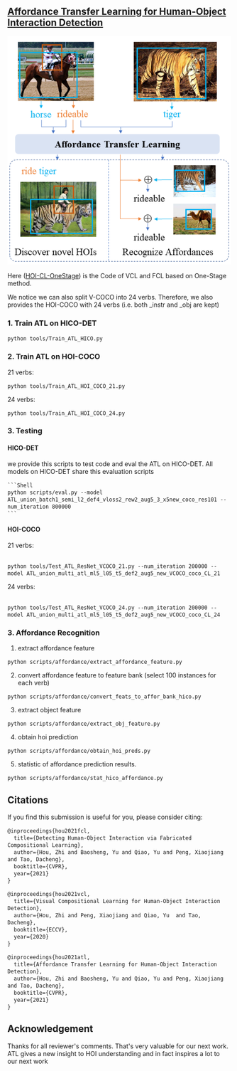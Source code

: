## [Affordance Transfer Learning for Human-Object Interaction Detection](https://arxiv.org/abs/2104.02867)


![](misc/compose_obj1.png)

Here ([HOI-CL-OneStage](https://github.com/zhihou7/HOI-CL-OneStage)) is the Code of VCL and FCL based on One-Stage method.


We notice we can also split V-COCO into 24 verbs. Therefore, we also provides the HOI-COCO with 24 verbs (i.e. both _instr and _obj are kept) 

### 1. Train ATL on HICO-DET
```Shell
python tools/Train_ATL_HICO.py 
```

### 2. Train ATL on HOI-COCO

21 verbs: 

```Shell
python tools/Train_ATL_HOI_COCO_21.py
```

24 verbs:

```Shell
python tools/Train_ATL_HOI_COCO_24.py
```

### 3. Testing

#### HICO-DET


we provide this scripts to test code and eval the ATL on HICO-DET. All models on HICO-DET share this evaluation scripts

    ```Shell
    python scripts/eval.py --model ATL_union_batch1_semi_l2_def4_vloss2_rew2_aug5_3_x5new_coco_res101 --num_iteration 800000
    ```

#### HOI-COCO

21 verbs:

```Shell

python tools/Test_ATL_ResNet_VCOCO_21.py --num_iteration 200000 --model ATL_union_multi_atl_ml5_l05_t5_def2_aug5_new_VCOCO_coco_CL_21
```


24 verbs:

```Shell

python tools/Test_ATL_ResNet_VCOCO_24.py --num_iteration 200000 --model ATL_union_multi_atl_ml5_l05_t5_def2_aug5_new_VCOCO_coco_CL_24
```


### 3. Affordance Recognition

1. extract affordance feature

```Shell
python scripts/affordance/extract_affordance_feature.py 

```

2. convert affordance feature to feature bank (select 100 instances for each verb)
```Shell
python scripts/affordance/convert_feats_to_affor_bank_hico.py
```

3. extract object feature
```Shell
python scripts/affordance/extract_obj_feature.py
```

4. obtain hoi prediction
```Shell
python scripts/affordance/obtain_hoi_preds.py
```

5. statistic of affordance prediction results.

```Shell
python scripts/affordance/stat_hico_affordance.py
```


## Citations
If you find this submission is useful for you, please consider citing:

```
@inproceedings{hou2021fcl,
  title={Detecting Human-Object Interaction via Fabricated Compositional Learning},
  author={Hou, Zhi and Baosheng, Yu and Qiao, Yu and Peng, Xiaojiang and Tao, Dacheng},
  booktitle={CVPR},
  year={2021}
}
```

```
@inproceedings{hou2021vcl,
  title={Visual Compositional Learning for Human-Object Interaction Detection},
  author={Hou, Zhi and Peng, Xiaojiang and Qiao, Yu  and Tao, Dacheng},
  booktitle={ECCV},
  year={2020}
}
```

```
@inproceedings{hou2021atl,
  title={Affordance Transfer Learning for Human-Object Interaction Detection},
  author={Hou, Zhi and Baosheng, Yu and Qiao, Yu and Peng, Xiaojiang and Tao, Dacheng},
  booktitle={CVPR},
  year={2021}
}
```

## Acknowledgement

Thanks for all reviewer's comments. That's very valuable for our next work. 
ATL gives a new insight to HOI understanding and in fact inspires a lot to our next work
